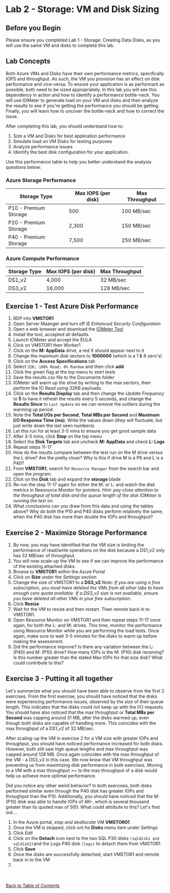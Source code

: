 # Lab 2 - Storage: VM and Disk Sizing


## Before you Begin

Please ensure you completed Lab 1 - Storage: Creating Data Disks, as you will use the same VM and disks to complete this lab.

## Lab Concepts

Both Azure VMs and Disks have their own performance metrics, specifically IOPS and throughput.  As such, the VM you provision has an effect on disk performance and vice-versa.  To ensure your application is as performant as possible, both need to be sized appropriately.  In this lab you will see this dependency in action and how to identify a performance bottle-neck.  You will use IOMeter to generate load on your VM and disks and then analyze the results to see if you're getting the performance you should be getting.  Finally, you will learn how to uncover the bottle-neck and how to correct the issue.

After completing this lab, you should understand how to:
1. Size a VM and Disks for best application performance
2. Simulate load on VM Disks for testing purposes
3. Analyze performance issues 
4. Identify the best disk configuration for your application. 


Use this performance table to help you better understand the analysis questions below:


### Azure Storage Performance

| Storage Type          |  Max IOPS (per disk)  | Max Throughput  |
|-----------------------|-----------------------|-----------------|
| P10 - Premium Storage |  500                  | 100  MB/sec     |                       
| P20 - Premium Storage |  2,300                | 150 MB/sec      |
| P40 - Premium Storage |  7,500                | 250 MB/sec      | 


### Azure Compute Performance

| Storage Type          |  Max IOPS (per disk)  | Max Throughput  |
|-----------------------|-----------------------|-----------------|
| DS1_v2                |  4,000                | 32  MB/sec     |                       
| DS3_v2                |  16,000               | 128 MB/sec     |




## Exercise 1 - Test Azure Disk Performance


1. RDP into **VMSTOR1**
2. Open Server Maanger and turn off *IE Enhanced Security Configuration*
3. Open a web browser and download the [IOMeter Tool](https://sourceforge.net/projects/iometer/files/iometer-stable/2006-07-27/iometer-2006.07.27.win32.i386-setup.exe/download)
4. Install the tool, accepted all defaults.
5. Launch IOMeter and accept the EULA
6. Click on VMSTOR1 then Worker1
7. Click on the **M: AppData** drive, a red X should appear next to it
8. Change the maximum disk sectors to **1000000** (which is a 1 & 6 zero's)
9. Click on the **Access Specifications** tab
10. Select `32K; 100% Read; 0% Random` and then click **add**
11. Click the green flag at the top menu to *start tests*
12. Save the results.csv file to the Documents folder
13. IOMeter will warm up the drive by writing to the max sectors, then perform the IO Read using 32KB payloads.
14. Click on the **Results Display** tab and then change the *Update Frequency* to **5** to have it refresh the results every 5 seconds, and change the **Results Since** to `Last Update` so we can remove the outliers during the warming up period
15. Note the **Total I/Os per Second**, **Total MBs per Second** and **Maximum I/O Response Time (ms)**.  Write the values down (they will fluctuate, but just write down the last seen numbers).
16. Let this run for at least 3-5 mins to ensure you get good sample data
17. After 3-5 mins, click **Stop** on the top menu
18. Select the **Disk Targets** tab and uncheck **M: AppData** and check **L: Logs**
19. Repeat steps 11-17
20. How do the results compare between the test run on the M drive versus the L drive?  Are the pretty close?  Why is this if drive M is a P6 and L is a P40?
21. From **VMSTOR1**, search for `Resource Manager` from the search bar and open the program.
22. Click on the **Disk** tab and expand the **storage** blade 
23. Re-run the step 11-17 again for either the M: or L: and watch the disk metrics in Reesource Monitor for pointers.  *Hint: pay close attention to the throughput of total disk and the queue length of the disk IOMeter is running the test on.*
24. What conclusions can you draw from this data and using the tables above?  Why do both the P10 and P40 disks perform relatively the same, when the P40 disk has more than double the IOPs and throughput?


## Exercise 2 - Maximize Storage Performance
1. By now, you may have identified that the VM size is limiting the performance of read/write operations on the disk because a DS1_v2 only has 32 MB/sec of throughput.
2. You will now scale-up the VM to see if we can improve the performance of the existing attached disks.
3. Browse to **VMSTOR1** within the Azure Portal
4. Click on **Size** under the *Settings* section
5. Change the size of VMSTOR1 to a **DS3_v2**  *Note: If you are using a free subscription, you must have deleted the VMs from all other labs to have enough core quota available.  If a DS3_v2 size is not available, ensure you have deleted all other VMs in your free subscription.*
6. Click **Resize**
7. Wait for the VM to resize and then restart.  Then remote back in to VMSTOR1.
8. Open Resource Monitor on VMSTOR1 and then repeat steps 11-17 once again, for both the L: and M: drives.  This time, monitor the performance using Resource Monitor while you are performing the load tests.  Once again, make sure to wait 3-5 minutes for the disks to warm up before making the assessment.
9. Did the performance improve?  Is there any variation between the L: (P40) and M: (P10) drive?  How many IOPs is the M: (P10) disk receiving?  Is this number greater than the stated Max IOPs for that size disk?  What could contribute to this?


## Exercise 3 - Putting it all together
Let's summerize what you should have been able to observe from the first 2 exercises.  From the first exercise, you should have noticed that the disks were experiencing performance issues, observed by the size of their queue length.  This indicates that the disks could not keep up with the I/O requests.  You should have also noticed that the max throughput or **Total MBs per Second** was capping around 31 MB, after the disks warmed up, even though both disks are capable of handling more.  This coincides with the max throughput of a DS1_v2 of 32 MB/sec.  

After scaling-up the VM in exercise 2 for a VM size with greater IOPs and throughput, you should have noticed performance increased for both disks.  However, both still saw high queue lengths and max throughput was capped around 128 MB.  Once again coincides with the max throughput of the VM - a DS3_v2 in this case.  We now know that VM throughput was preventing us from maximizing disk performance in both exercises.  Moving to a VM with a max throughput >= to the max throughput of a disk would help us achieve more optimal performance.  

Did you notice any other weird behavior?  In both exercises, both disks performed similar even through the P40 disk has greater IOPs and throughput than the P10.  Additionally, you should have noticed that the M: (P10) disk was able to handle IOPs of 4K+, which is several thousand greater than its quoted max of 500.  What could attribute to this?  Let's find out....

1. In the Azure portal, *stop and deallocate* VM **VMSTOR01**
2. Once the VM is stopped, click ont he **Disks** menu item under *Settings*
3. Click *Edit*
4. Click on the **Detach** icon next to the two SQL P30 disks `(sqldisk1 and sqldisk2)`and the Logs P40 disk `(logs)` to detach them from VMSTOR1
5. Click **Save**
6. Once the disks are successfully detached, start VMSTOR1 and remote back in to the VM
7. 




<br></br>
[Back to Table of Contents](./index.md#5-azure-storage)
